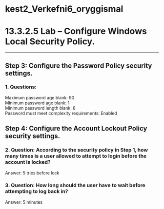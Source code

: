 # kest2_Verkefni6_oryggismal




# 13.3.2.5 Lab – Configure Windows Local Security Policy.
--------------------
## Step 3:  Configure the Password Policy security settings.

### 1. Questions:
  Maximum password age blank: 90 <br />
  Minimum password age blank: 1 <br />
  Minimum password length blank: 8 <br />
  Password must meet complexity requirements: Enabled
  
## Step 4:  Configure the Account Lockout Policy security settings.

### 2. Question: According to the security policy in Step 1, how many times is a user allowed to attempt to login before the account is locked?
Answer: 5 tries before lock

### 3. Question: How long should the user have to wait before attempting to log back in?
Answer: 5 minutes




